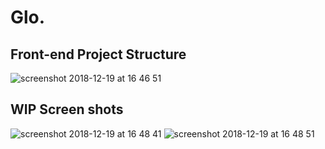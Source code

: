 # Glo.

## Front-end Project Structure

![screenshot 2018-12-19 at 16 46 51](https://user-images.githubusercontent.com/30931242/50234488-b86eb780-03ad-11e9-9cf4-22409a6d8b81.png)


## WIP Screen shots

![screenshot 2018-12-19 at 16 48 41](https://user-images.githubusercontent.com/30931242/50234621-fec41680-03ad-11e9-8389-1d337d265f6c.png)
![screenshot 2018-12-19 at 16 48 51](https://user-images.githubusercontent.com/30931242/50234622-ff5cad00-03ad-11e9-94eb-c338df61ce7b.png)
